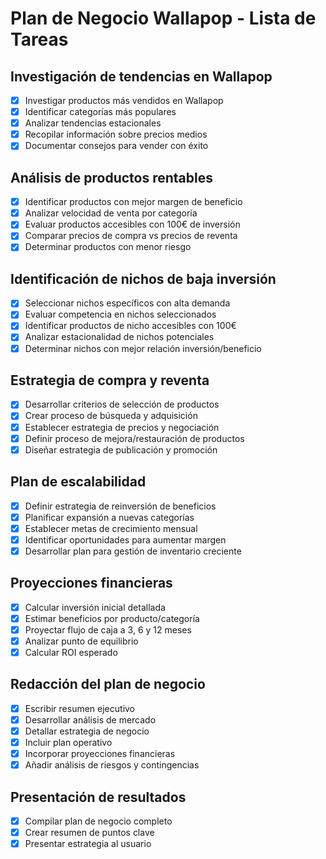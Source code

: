# Plan de Negocio Wallapop - Lista de Tareas

## Investigación de tendencias en Wallapop
- [x] Investigar productos más vendidos en Wallapop
- [x] Identificar categorías más populares
- [x] Analizar tendencias estacionales
- [x] Recopilar información sobre precios medios
- [x] Documentar consejos para vender con éxito

## Análisis de productos rentables
- [x] Identificar productos con mejor margen de beneficio
- [x] Analizar velocidad de venta por categoría
- [x] Evaluar productos accesibles con 100€ de inversión
- [x] Comparar precios de compra vs precios de reventa
- [x] Determinar productos con menor riesgo

## Identificación de nichos de baja inversión
- [x] Seleccionar nichos específicos con alta demanda
- [x] Evaluar competencia en nichos seleccionados
- [x] Identificar productos de nicho accesibles con 100€
- [x] Analizar estacionalidad de nichos potenciales
- [x] Determinar nichos con mejor relación inversión/beneficio

## Estrategia de compra y reventa
- [x] Desarrollar criterios de selección de productos
- [x] Crear proceso de búsqueda y adquisición
- [x] Establecer estrategia de precios y negociación
- [x] Definir proceso de mejora/restauración de productos
- [x] Diseñar estrategia de publicación y promoción

## Plan de escalabilidad
- [x] Definir estrategia de reinversión de beneficios
- [x] Planificar expansión a nuevas categorías
- [x] Establecer metas de crecimiento mensual
- [x] Identificar oportunidades para aumentar margen
- [x] Desarrollar plan para gestión de inventario creciente

## Proyecciones financieras
- [x] Calcular inversión inicial detallada
- [x] Estimar beneficios por producto/categoría
- [x] Proyectar flujo de caja a 3, 6 y 12 meses
- [x] Analizar punto de equilibrio
- [x] Calcular ROI esperado

## Redacción del plan de negocio
- [x] Escribir resumen ejecutivo
- [x] Desarrollar análisis de mercado
- [x] Detallar estrategia de negocio
- [x] Incluir plan operativo
- [x] Incorporar proyecciones financieras
- [x] Añadir análisis de riesgos y contingencias

## Presentación de resultados
- [x] Compilar plan de negocio completo
- [x] Crear resumen de puntos clave
- [x] Presentar estrategia al usuario
